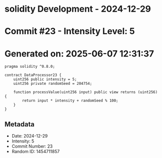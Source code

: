 ﻿# solidity Development - 2024-12-29
# Commit #23 - Intensity Level: 5
# Generated on: 2025-06-07 12:31:37
```solidity
pragma solidity ^0.8.0;

contract DataProcessor23 {
    uint256 public intensity = 5;
    uint256 private randomSeed = 204754;

    function processValue(uint256 input) public view returns (uint256) {
        return input * intensity + randomSeed % 100;
    }
}
```
## Metadata
- Date: 2024-12-29
- Intensity: 5
- Commit Number: 23
- Random ID: 1454711857
